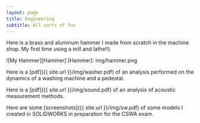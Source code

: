 ```yaml
---
layout: page
title: Engineering
subtitle: All sorts of fun
---
```

Here is a brass and aluminum hammer I made from scratch in the machine shop. My first time using a mill and lathe!\\\



![My Hammer][Hammer]
[Hammer]: img/hammer.png

Here is a [pdf]({{ site.url }}/img/washer.pdf) of an analysis performed on the dynamics of a washing machine and a pedestal.

Here is a [pdf]({{ site.url }}/img/sound.pdf) of an analysis of acoustic measurement methods.

Here are some [screenshots]({{ site.url }}/img/sw.pdf) of some models I created in SOLIDWORKS in preparation for the CSWA exam.
